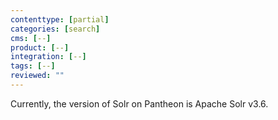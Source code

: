 ```yaml
---
contenttype: [partial]
categories: [search]
cms: [--]
product: [--]
integration: [--]
tags: [--]
reviewed: ""
---
```


Currently, the version of Solr on Pantheon is Apache Solr v3.6.
